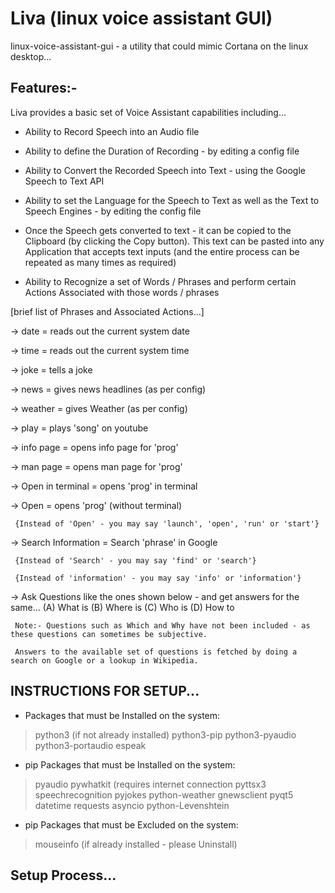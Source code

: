 Liva (linux voice assistant GUI)
================================
 
linux-voice-assistant-gui - a utility that could mimic Cortana on the linux desktop...

Features:-
-----------

Liva provides a basic set of Voice Assistant capabilities including...

* Ability to Record Speech into an Audio file

* Ability to define the Duration of Recording - by editing a config file

* Ability to Convert the Recorded Speech into Text - using the Google Speech to Text API

* Ability to set the Language for the Speech to Text as well as the Text to Speech Engines - by editing the config file

* Once the Speech gets converted to text - it can be copied to the Clipboard (by clicking the Copy button). This text can be pasted into any Application that accepts text inputs (and the entire process can be repeated as many times as required)

* Ability to Recognize a set of Words / Phrases and perform certain Actions Associated with those words / phrases

 [brief list of Phrases and Associated Actions...]

  -> date =  reads out the current system date

  -> time =  reads out the current system time

  -> joke =  tells a joke

  -> news =  gives news headlines (as per config)

  -> weather =  gives Weather (as per config)

  -> play <song> =  plays 'song' on youtube

  -> info page <prog> =  opens info page for 'prog'

  -> man page <prog> =  opens man page for 'prog'

  -> Open in terminal <prog> =  opens  'prog' in terminal

  -> Open <prog> =  opens 'prog' (without terminal)

     {Instead of 'Open' - you may say 'launch', 'open', 'run' or 'start'}

  -> Search Information <phrase> = Search 'phrase' in Google

     {Instead of 'Search' - you may say 'find' or 'search'}

     {Instead of 'information' - you may say 'info' or 'information'}
  -> Ask Questions like the ones shown below - and get answers for the same...
     (A) What is <term>
     (B) Where is <place>
     (C) Who is <person>
     (D) How to <action>

     Note:- Questions such as Which and Why have not been included - as these questions can sometimes be subjective.

     Answers to the available set of questions is fetched by doing a search on Google or a lookup in Wikipedia.


INSTRUCTIONS FOR SETUP...
--------------------------

 * Packages that must be Installed on the system:
  > python3 (if not already installed)
  > python3-pip
  > python3-pyaudio
  > python3-portaudio
  > espeak

 * pip Packages that must be Installed on the system:
  > pyaudio
  > pywhatkit (requires internet connection
  > pyttsx3
  > speechrecognition
  > pyjokes
  > python-weather
  > gnewsclient
  > pyqt5
  > datetime
  > requests
  > asyncio
  > python-Levenshtein

 * pip Packages that must be Excluded on the system:
  > mouseinfo (if already installed - please Uninstall)


Setup Process...
-----------------


